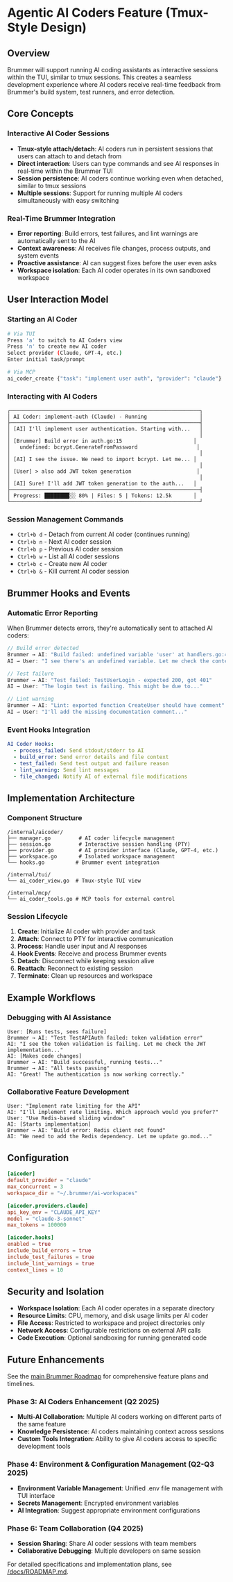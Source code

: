# Agentic AI Coders Feature (Tmux-Style Design)

## Overview
Brummer will support running AI coding assistants as interactive sessions within the TUI, similar to tmux sessions. This creates a seamless development experience where AI coders receive real-time feedback from Brummer's build system, test runners, and error detection.

## Core Concepts

### Interactive AI Coder Sessions
- **Tmux-style attach/detach**: AI coders run in persistent sessions that users can attach to and detach from
- **Direct interaction**: Users can type commands and see AI responses in real-time within the Brummer TUI
- **Session persistence**: AI coders continue working even when detached, similar to tmux sessions
- **Multiple sessions**: Support for running multiple AI coders simultaneously with easy switching

### Real-Time Brummer Integration
- **Error reporting**: Build errors, test failures, and lint warnings are automatically sent to the AI
- **Context awareness**: AI receives file changes, process outputs, and system events
- **Proactive assistance**: AI can suggest fixes before the user even asks
- **Workspace isolation**: Each AI coder operates in its own sandboxed workspace

## User Interaction Model

### Starting an AI Coder
```bash
# Via TUI
Press 'a' to switch to AI Coders view
Press 'n' to create new AI coder
Select provider (Claude, GPT-4, etc.)
Enter initial task/prompt

# Via MCP
ai_coder_create {"task": "implement user auth", "provider": "claude"}
```

### Interacting with AI Coders
```
┌─────────────────────────────────────────────────────────────┐
│ AI Coder: implement-auth (Claude) - Running                 │
├─────────────────────────────────────────────────────────────┤
│ [AI] I'll implement user authentication. Starting with...   │
│                                                             │
│ [Brummer] Build error in auth.go:15                       │
│   undefined: bcrypt.GenerateFromPassword                   │
│                                                             │
│ [AI] I see the issue. We need to import bcrypt. Let me... │
│                                                             │
│ [User] > also add JWT token generation                     │
│                                                             │
│ [AI] Sure! I'll add JWT token generation to the auth...   │
├─────────────────────────────────────────────────────────────┤
│ Progress: ████████░░ 80% | Files: 5 | Tokens: 12.5k       │
└─────────────────────────────────────────────────────────────┘
```

### Session Management Commands
- `Ctrl+b d` - Detach from current AI coder (continues running)
- `Ctrl+b n` - Next AI coder session
- `Ctrl+b p` - Previous AI coder session  
- `Ctrl+b w` - List all AI coder sessions
- `Ctrl+b c` - Create new AI coder
- `Ctrl+b &` - Kill current AI coder session

## Brummer Hooks and Events

### Automatic Error Reporting
When Brummer detects errors, they're automatically sent to attached AI coders:

```go
// Build error detected
Brummer → AI: "Build failed: undefined variable 'user' at handlers.go:45"
AI → User: "I see there's an undefined variable. Let me check the context..."

// Test failure
Brummer → AI: "Test failed: TestUserLogin - expected 200, got 401"
AI → User: "The login test is failing. This might be due to..."

// Lint warning
Brummer → AI: "Lint: exported function CreateUser should have comment"
AI → User: "I'll add the missing documentation comment..."
```

### Event Hooks Integration
```yaml
AI Coder Hooks:
  - process_failed: Send stdout/stderr to AI
  - build_error: Send error details and file context
  - test_failed: Send test output and failure reason
  - lint_warning: Send lint messages
  - file_changed: Notify AI of external file modifications
```

## Implementation Architecture

### Component Structure
```
/internal/aicoder/
├── manager.go         # AI coder lifecycle management
├── session.go         # Interactive session handling (PTY)
├── provider.go        # AI provider interface (Claude, GPT-4, etc.)
├── workspace.go       # Isolated workspace management
└── hooks.go          # Brummer event integration

/internal/tui/
└── ai_coder_view.go  # Tmux-style TUI view

/internal/mcp/
└── ai_coder_tools.go # MCP tools for external control
```

### Session Lifecycle
1. **Create**: Initialize AI coder with provider and task
2. **Attach**: Connect to PTY for interactive communication
3. **Process**: Handle user input and AI responses
4. **Hook Events**: Receive and process Brummer events
5. **Detach**: Disconnect while keeping session alive
6. **Reattach**: Reconnect to existing session
7. **Terminate**: Clean up resources and workspace

## Example Workflows

### Debugging with AI Assistance
```
User: [Runs tests, sees failure]
Brummer → AI: "Test TestAPIAuth failed: token validation error"
AI: "I see the token validation is failing. Let me check the JWT implementation..."
AI: [Makes code changes]
Brummer → AI: "Build successful, running tests..."
Brummer → AI: "All tests passing"
AI: "Great! The authentication is now working correctly."
```

### Collaborative Feature Development
```
User: "Implement rate limiting for the API"
AI: "I'll implement rate limiting. Which approach would you prefer?"
User: "Use Redis-based sliding window"
AI: [Starts implementation]
Brummer → AI: "Build error: Redis client not found"
AI: "We need to add the Redis dependency. Let me update go.mod..."
```

## Configuration

```toml
[aicoder]
default_provider = "claude"
max_concurrent = 3
workspace_dir = "~/.brummer/ai-workspaces"

[aicoder.providers.claude]
api_key_env = "CLAUDE_API_KEY"
model = "claude-3-sonnet"
max_tokens = 100000

[aicoder.hooks]
enabled = true
include_build_errors = true
include_test_failures = true
include_lint_warnings = true
context_lines = 10
```

## Security and Isolation

- **Workspace Isolation**: Each AI coder operates in a separate directory
- **Resource Limits**: CPU, memory, and disk usage limits per AI coder
- **File Access**: Restricted to workspace and project directories only
- **Network Access**: Configurable restrictions on external API calls
- **Code Execution**: Optional sandboxing for running generated code

## Future Enhancements

See the [main Brummer Roadmap](/docs/ROADMAP.md) for comprehensive feature plans and timelines.

### Phase 3: AI Coders Enhancement (Q2 2025)
- **Multi-AI Collaboration**: Multiple AI coders working on different parts of the same feature
- **Knowledge Persistence**: AI coders maintaining context across sessions
- **Custom Tools Integration**: Ability to give AI coders access to specific development tools

### Phase 4: Environment & Configuration Management (Q2-Q3 2025)
- **Environment Variable Management**: Unified .env file management with TUI interface
- **Secrets Management**: Encrypted environment variables
- **AI Integration**: Suggest appropriate environment configurations

### Phase 6: Team Collaboration (Q4 2025)
- **Session Sharing**: Share AI coder sessions with team members
- **Collaborative Debugging**: Multiple developers on same session

For detailed specifications and implementation plans, see [/docs/ROADMAP.md](/docs/ROADMAP.md).